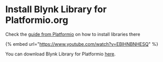 # Install Blynk Library for Platformio.org

Check the [guide from Platformio](https://docs.platformio.org/en/latest/librarymanager/index.html) on how to install libraries there

{% embed url="https://www.youtube.com/watch?v=EBlHNBNHESQ" %}

You can download Blynk Library for Platformio [here](https://registry.platformio.org/libraries/blynkkk/Blynk).
